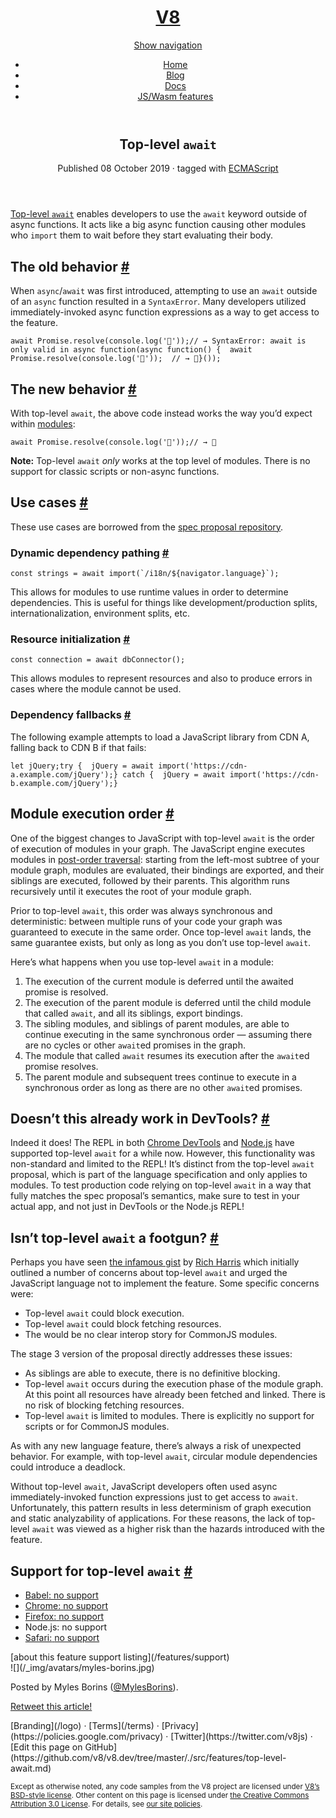 <header id="header">

# [V8](/)

[Show navigation](#navigation-toggle)

<nav>

*   [Home](/)
*   [Blog](/blog)
*   [Docs](/docs)
*   [JS/Wasm features](/features "JavaScript and WebAssembly language features")

</nav>

</header>

<main id="main">

<article itemscope="" itemtype="http://schema.org/BlogPosting">

<header>

# Top-level `await`

Published <time datetime="2019-10-08" itemprop="datePublished">08 October 2019</time> · tagged with [ECMAScript](/features/tags/ecmascript)

</header>

<div itemprop="articleBody">

[Top-level `await`](https://github.com/tc39/proposal-top-level-await) enables developers to use the `await` keyword outside of async functions. It acts like a big async function causing other modules who `import` them to wait before they start evaluating their body.

## The old behavior [#](#old)

When `async`/`await` was first introduced, attempting to use an `await` outside of an `async` function resulted in a `SyntaxError`. Many developers utilized immediately-invoked async function expressions as a way to get access to the feature.

    await Promise.resolve(console.log('🎉'));// → SyntaxError: await is only valid in async function(async function() {  await Promise.resolve(console.log('🎉'));  // → 🎉}());

## The new behavior [#](#new)

With top-level `await`, the above code instead works the way you’d expect within [modules](/features/modules):

    await Promise.resolve(console.log('🎉'));// → 🎉

<div class="note">

**Note:** Top-level `await` _only_ works at the top level of modules. There is no support for classic scripts or non-async functions.

</div>

## Use cases [#](#use-cases)

These use cases are borrowed from the [spec proposal repository](https://github.com/tc39/proposal-top-level-await#use-cases).

### Dynamic dependency pathing [#](#dynamic-dependency-pathing)

    const strings = await import(`/i18n/${navigator.language}`);

This allows for modules to use runtime values in order to determine dependencies. This is useful for things like development/production splits, internationalization, environment splits, etc.

### Resource initialization [#](#resource-initialization)

    const connection = await dbConnector();

This allows modules to represent resources and also to produce errors in cases where the module cannot be used.

### Dependency fallbacks [#](#dependency-fallbacks)

The following example attempts to load a JavaScript library from CDN A, falling back to CDN B if that fails:

    let jQuery;try {  jQuery = await import('https://cdn-a.example.com/jQuery');} catch {  jQuery = await import('https://cdn-b.example.com/jQuery');}

## Module execution order [#](#module-execution-order)

One of the biggest changes to JavaScript with top-level `await` is the order of execution of modules in your graph. The JavaScript engine executes modules in [post-order traversal](https://en.wikibooks.org/wiki/A-level_Computing/AQA/Paper_1/Fundamentals_of_algorithms/Tree_traversal#Post-order): starting from the left-most subtree of your module graph, modules are evaluated, their bindings are exported, and their siblings are executed, followed by their parents. This algorithm runs recursively until it executes the root of your module graph.

Prior to top-level `await`, this order was always synchronous and deterministic: between multiple runs of your code your graph was guaranteed to execute in the same order. Once top-level `await` lands, the same guarantee exists, but only as long as you don’t use top-level `await`.

Here’s what happens when you use top-level `await` in a module:

1.  The execution of the current module is deferred until the awaited promise is resolved.
2.  The execution of the parent module is deferred until the child module that called `await`, and all its siblings, export bindings.
3.  The sibling modules, and siblings of parent modules, are able to continue executing in the same synchronous order — assuming there are no cycles or other `await`ed promises in the graph.
4.  The module that called `await` resumes its execution after the `await`ed promise resolves.
5.  The parent module and subsequent trees continue to execute in a synchronous order as long as there are no other `await`ed promises.

## Doesn’t this already work in DevTools? [#](#doesn%E2%80%99t-this-already-work-in-devtools%3F)

Indeed it does! The REPL in both [Chrome DevTools](https://developers.google.com/web/updates/2017/08/devtools-release-notes#await) and [Node.js](https://github.com/nodejs/node/issues/13209) have supported top-level `await` for a while now. However, this functionality was non-standard and limited to the REPL! It’s distinct from the top-level `await` proposal, which is part of the language specification and only applies to modules. To test production code relying on top-level `await` in a way that fully matches the spec proposal’s semantics, make sure to test in your actual app, and not just in DevTools or the Node.js REPL!

## Isn’t top-level `await` a footgun? [#](#isn%E2%80%99t-top-level-await-a-footgun%3F)

Perhaps you have seen [the infamous gist](https://gist.github.com/Rich-Harris/0b6f317657f5167663b493c722647221) by [Rich Harris](https://twitter.com/Rich_Harris) which initially outlined a number of concerns about top-level `await` and urged the JavaScript language not to implement the feature. Some specific concerns were:

*   Top-level `await` could block execution.
*   Top-level `await` could block fetching resources.
*   The would be no clear interop story for CommonJS modules.

The stage 3 version of the proposal directly addresses these issues:

*   As siblings are able to execute, there is no definitive blocking.
*   Top-level `await` occurs during the execution phase of the module graph. At this point all resources have already been fetched and linked. There is no risk of blocking fetching resources.
*   Top-level `await` is limited to modules. There is explicitly no support for scripts or for CommonJS modules.

As with any new language feature, there’s always a risk of unexpected behavior. For example, with top-level `await`, circular module dependencies could introduce a deadlock.

Without top-level `await`, JavaScript developers often used async immediately-invoked function expressions just to get access to `await`. Unfortunately, this pattern results in less determinism of graph execution and static analyzability of applications. For these reasons, the lack of top-level `await` was viewed as a higher risk than the hazards introduced with the feature.

## Support for top-level `await` [#](#support)

*   [<span class="icon babel">Babel:</span> <span class="support">no support</span>](https://github.com/babel/proposals/issues/44)
*   [<span class="icon chrome">Chrome:</span> <span class="support">no support</span>](https://bugs.chromium.org/p/v8/issues/detail?id=9344)
*   [<span class="icon firefox">Firefox:</span> <span class="support">no support</span>](https://bugzilla.mozilla.org/show_bug.cgi?id=1519100)
*   <span class="icon nodejs">Node.js:</span> <span class="support">no support</span>
*   [<span class="icon safari">Safari:</span> <span class="support">no support</span>](https://bugs.webkit.org/show_bug.cgi?id=202484)

<div class="feature-support-info">[about this feature support listing](/features/support)</div>

</div>

<footer>

<div>![](/_img/avatars/myles-borins.jpg)

Posted by Myles Borins ([@MylesBorins](https://twitter.com/MylesBorins)).

</div>

[Retweet this article!](https://twitter.com/v8js/status/1181581262399643650)</footer>

</article>

</main>

<footer id="footer">

<div>

<nav>[Branding](/logo) · [Terms](/terms) · [Privacy](https://policies.google.com/privacy) · [Twitter](https://twitter.com/v8js) · [Edit this page on GitHub](https://github.com/v8/v8.dev/tree/master/./src/features/top-level-await.md)</nav>

<dark-mode-toggle dark="Light Theme" light="Dark Theme" permanent=""></dark-mode-toggle></div>

<small>Except as otherwise noted, any code samples from the V8 project are licensed under [V8’s BSD-style license](https://chromium.googlesource.com/v8/v8.git/+/master/LICENSE). Other content on this page is licensed under [the Creative Commons Attribution 3.0 License](https://creativecommons.org/licenses/by/3.0/). For details, see [our site policies](/terms#site-policies).</small>

</footer>
